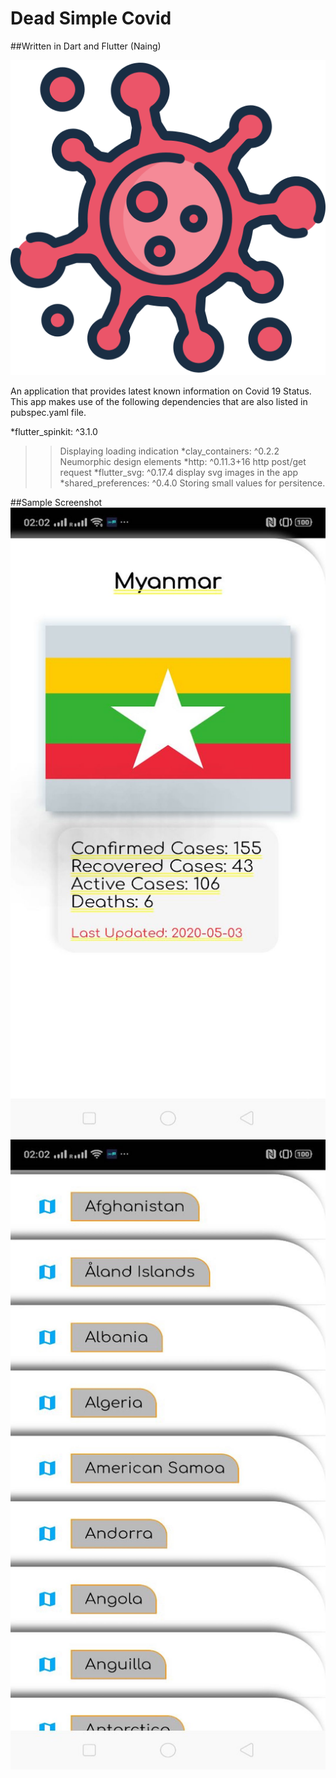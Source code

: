 # Dead Simple Covid
##Written in Dart and Flutter (Naing)

![Country Covid Details](showcase/appstore.png)

An application that provides latest known information on Covid 19 Status.
This app makes use of the following dependencies that are also listed in pubspec.yaml file. 

*flutter_spinkit: ^3.1.0
 >> Displaying loading indication
*clay_containers: ^0.2.2
 >> Neumorphic design elements
*http: ^0.11.3+16
 >> http post/get request
*flutter_svg: ^0.17.4
 >> display svg images in the app
*shared_preferences: ^0.4.0
 >> Storing small values for persitence.  

##Sample Screenshot
![Country Covid Details](showcase/flag.jpg)
![Country List](showcase/list.jpg)





